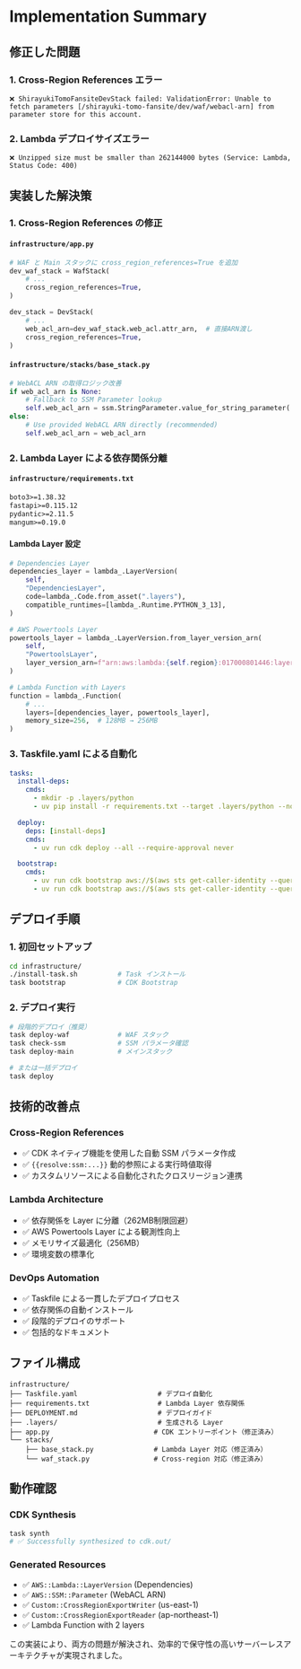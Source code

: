 # Implementation Summary

## 修正した問題

### 1. Cross-Region References エラー
```
❌ ShirayukiTomoFansiteDevStack failed: ValidationError: Unable to fetch parameters [/shirayuki-tomo-fansite/dev/waf/webacl-arn] from parameter store for this account.
```

### 2. Lambda デプロイサイズエラー  
```
❌ Unzipped size must be smaller than 262144000 bytes (Service: Lambda, Status Code: 400)
```

## 実装した解決策

### 1. Cross-Region References の修正

#### `infrastructure/app.py`
```python
# WAF と Main スタックに cross_region_references=True を追加
dev_waf_stack = WafStack(
    # ...
    cross_region_references=True,
)

dev_stack = DevStack(
    # ...
    web_acl_arn=dev_waf_stack.web_acl.attr_arn,  # 直接ARN渡し
    cross_region_references=True,
)
```

#### `infrastructure/stacks/base_stack.py`
```python
# WebACL ARN の取得ロジック改善
if web_acl_arn is None:
    # Fallback to SSM Parameter lookup
    self.web_acl_arn = ssm.StringParameter.value_for_string_parameter(...)
else:
    # Use provided WebACL ARN directly (recommended)
    self.web_acl_arn = web_acl_arn
```

### 2. Lambda Layer による依存関係分離

#### `infrastructure/requirements.txt`
```txt
boto3>=1.38.32
fastapi>=0.115.12
pydantic>=2.11.5
mangum>=0.19.0
```

#### Lambda Layer 設定
```python
# Dependencies Layer
dependencies_layer = lambda_.LayerVersion(
    self,
    "DependenciesLayer", 
    code=lambda_.Code.from_asset(".layers"),
    compatible_runtimes=[lambda_.Runtime.PYTHON_3_13],
)

# AWS Powertools Layer
powertools_layer = lambda_.LayerVersion.from_layer_version_arn(
    self,
    "PowertoolsLayer",
    layer_version_arn=f"arn:aws:lambda:{self.region}:017000801446:layer:AWSLambdaPowertoolsPythonV2:40",
)

# Lambda Function with Layers
function = lambda_.Function(
    # ...
    layers=[dependencies_layer, powertools_layer],
    memory_size=256,  # 128MB → 256MB
)
```

### 3. Taskfile.yaml による自動化

```yaml
tasks:
  install-deps:
    cmds:
      - mkdir -p .layers/python
      - uv pip install -r requirements.txt --target .layers/python --no-cache-dir --python-version 3.13

  deploy:
    deps: [install-deps]
    cmds:
      - uv run cdk deploy --all --require-approval never

  bootstrap:
    cmds:
      - uv run cdk bootstrap aws://$(aws sts get-caller-identity --query Account --output text)/us-east-1
      - uv run cdk bootstrap aws://$(aws sts get-caller-identity --query Account --output text)/ap-northeast-1
```

## デプロイ手順

### 1. 初回セットアップ
```bash
cd infrastructure/
./install-task.sh          # Task インストール
task bootstrap             # CDK Bootstrap
```

### 2. デプロイ実行
```bash
# 段階的デプロイ（推奨）
task deploy-waf            # WAF スタック
task check-ssm             # SSM パラメータ確認
task deploy-main           # メインスタック

# または一括デプロイ
task deploy
```

## 技術的改善点

### Cross-Region References
- ✅ CDK ネイティブ機能を使用した自動 SSM パラメータ作成
- ✅ `{{resolve:ssm:...}}` 動的参照による実行時値取得
- ✅ カスタムリソースによる自動化されたクロスリージョン連携

### Lambda Architecture
- ✅ 依存関係を Layer に分離（262MB制限回避）
- ✅ AWS Powertools Layer による観測性向上
- ✅ メモリサイズ最適化（256MB）
- ✅ 環境変数の標準化

### DevOps Automation
- ✅ Taskfile による一貫したデプロイプロセス
- ✅ 依存関係の自動インストール
- ✅ 段階的デプロイのサポート
- ✅ 包括的なドキュメント

## ファイル構成

```
infrastructure/
├── Taskfile.yaml                    # デプロイ自動化
├── requirements.txt                 # Lambda Layer 依存関係
├── DEPLOYMENT.md                    # デプロイガイド
├── .layers/                         # 生成される Layer
├── app.py                          # CDK エントリーポイント（修正済み）
└── stacks/
    ├── base_stack.py               # Lambda Layer 対応（修正済み）
    └── waf_stack.py                # Cross-region 対応（修正済み）
```

## 動作確認

### CDK Synthesis
```bash
task synth
# ✅ Successfully synthesized to cdk.out/
```

### Generated Resources
- ✅ `AWS::Lambda::LayerVersion` (Dependencies)
- ✅ `AWS::SSM::Parameter` (WebACL ARN)
- ✅ `Custom::CrossRegionExportWriter` (us-east-1)
- ✅ `Custom::CrossRegionExportReader` (ap-northeast-1)
- ✅ Lambda Function with 2 layers

この実装により、両方の問題が解決され、効率的で保守性の高いサーバーレスアーキテクチャが実現されました。